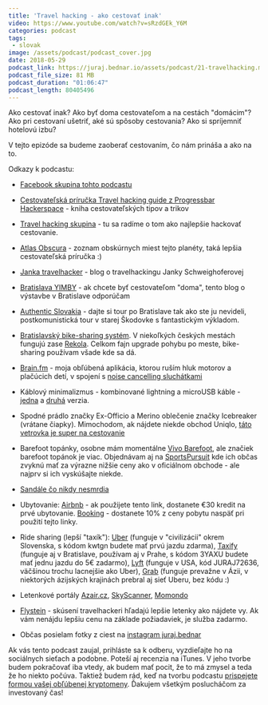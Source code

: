 ```yaml
---
title: 'Travel hacking - ako cestovať inak'
video: https://www.youtube.com/watch?v=sRzdGEk_Y6M
categories: podcast
tags:
 - slovak
image: /assets/podcast/podcast_cover.jpg
date: 2018-05-29
podcast_link: https://juraj.bednar.io/assets/podcast/21-travelhacking.mp3
podcast_file_size: 81 MB
podcast_duration: "01:06:47"
podcast_length: 80405496
---
```


Ako cestovať inak? Ako byť doma cestovateľom a na cestách "domácim"? Ako pri cestovaní ušetriť, aké sú spôsoby cestovania? Ako si spríjemniť hotelovú izbu?

<!--more-->

V tejto epizóde sa budeme zaoberať cestovaním, čo nám prináša a ako na to.

Odkazy k podcastu:


 * [Facebook skupina tohto podcastu](https://www.facebook.com/groups/jurajbednarpodcast/)

 * [Cestovateľská príručka Travel hacking guide z Progressbar Hackerspace](https://docs.google.com/document/d/160Q1p_i0ZPDcEK_vOOrfX5mqcP1wE2lKYmhvLya13J0/edit?hl=sk) - kniha cestovateľských tipov a trikov
 * [Travel hacking skupina](https://www.facebook.com/groups/travelhackskcz/) - tu sa radíme o tom ako najlepšie hackovať cestovanie.

 * [Atlas Obscura](https://www.atlasobscura.com/) - zoznam obskúrnych miest tejto planéty, taká lepšia cestovateľská príručka :)
 * [Janka travelhacker](https://travelhacker.blog/) - blog o travelhackingu Janky Schweighoferovej
 * [Bratislava YIMBY](https://www.facebook.com/BratislavaYimby/) - ak chcete byť cestovateľom "doma", tento blog o výstavbe v Bratislave odporúčam
 * [Authentic Slovakia](http://www.authenticslovakia.com/) - dajte si tour po Bratislave tak ako ste ju nevideli, postkomunistická tour v starej Škodovke s fantastickým výkladom.
 * [Bratislavský bike-sharing systém](https://whitebikes.info). V niekoľkých českých mestách fungujú zase [Rekola](https://www.rekola.cz/). Celkom fajn upgrade pohybu po meste, bike-sharing používam všade kde sa dá.
 * [Brain.fm](https://brain.fm) - moja obľúbená aplikácia, ktorou ruším hluk motorov a plačúcich detí, v spojení s [noise cancelling sluchátkami](https://www.alza.sk/bose-quietcomfort-35-wireless-black-d4300406.htm)
 * Káblový minimalizmus - kombinované lightning a microUSB káble - [jedna](https://www.amazon.com/Apple-MFi-Certified-Lightning-Cable/dp/B011C6HGUC?th=1) a [druhá](https://www.amazon.co.uk/dp/B072QY9TH9/ref=wl_it_dp_o_pC_nS_ttl?_encoding=UTF8&colid=TGEL92P10M8G&coliid=I1V0XP885HT0XX&psc=1) verzia.
 * Spodné prádlo značky Ex-Officio a Merino oblečenie značky Icebreaker (vrátane čiapky). Mimochodom, ak nájdete niekde obchod Uniqlo, [táto vetrovka je super na cestovanie](https://www.youtube.com/watch?v=lGlGc54dvRs)
 * Barefoot topánky, osobne mám momentálne [Vivo Barefoot](https://www.vivobarefoot.sk/), ale značiek barefoot topánok je viac. Objednávam aj na [SportsPursuit](https://www.sportpursuit.com/join/Juraj_Bednar_dec0da) kde ich občas zvyknú mať za výrazne nižšie ceny ako v oficiálnom obchode - ale najprv si ich vyskúšajte niekde.
 * [Sandále čo nikdy nesmrdia](https://sourceoutdoor.com/en/17-men-outdoor-sandals)
 * Ubytovanie: [Airbnb](https://www.airbnb.cz/c/jbednar3) - ak použijete tento link, dostanete €30 kredit na prvé ubytovanie. [Booking](https://www.booking.com/s/34_6/8eab135a) - dostanete 10% z ceny pobytu naspäť pri použití tejto linky.
 * Ride sharing (lepší "taxík"): [Uber](https://www.uber.com/invite/kwtgn) (funguje v "civilizácii" okrem Slovenska, s kódom kwtgn budete mať prvú jazdu zdarma), [Taxify](https://invite.taxify.eu/3YAXU) (funguje aj v Bratislave, používam aj v Prahe, s kódom 3YAXU budete mať jednu jazdu do 5€ zadarmo), [Lyft](https://lyft.com/idi/JURAJ72636) (funguje v USA, kód JURAJ72636, väčšinou trochu lacnejšie ako Uber), [Grab](https://www.grab.com/) (funguje prevažne v Ázii, v niektorých ázijských krajinách prebral aj sieť Uberu, bez kódu :)
 * Letenkové portály [Azair.cz](http://www.azair.cz/), [SkyScanner](https://www.skyscanner.net/), [Momondo](https://www.momondo.com/)
 * [Flystein](https://www.flystein.com/) - skúsení travelhackeri hľadajú lepšie letenky ako nájdete vy. Ak vám nenájdu lepšiu cenu na základe požiadaviek, je služba zadarmo.
 * Občas posielam fotky z ciest na [instagram juraj.bednar](https://www.instagram.com/juraj.bednar/)

Ak vás tento podcast zaujal, prihláste sa k odberu, vyzdieľajte ho na sociálnych sieťach a podobne. Poteší aj recenzia na iTunes. V jeho tvorbe budem pokračovať iba vtedy, ak budem mať pocit, že to má zmysel a teda že ho niekto počúva. Taktiež budem rád, keď na tvorbu podcastu [prispejete formou vašej obľúbenej kryptomeny](/donate). Ďakujem všetkým poslucháčom za investovaný čas!
